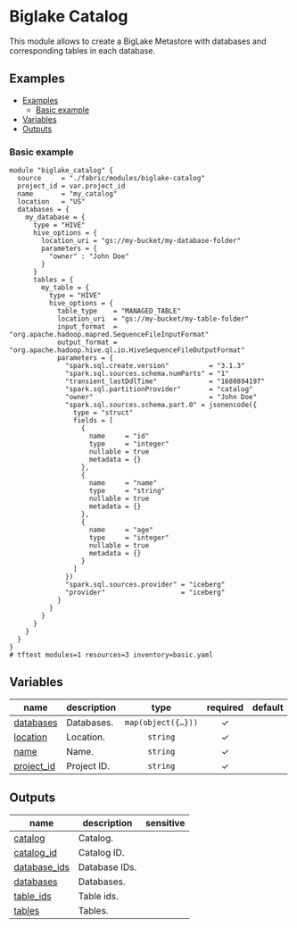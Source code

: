 # Biglake Catalog

This module allows to create a BigLake Metastore with databases and corresponding tables in each database.

## Examples

<!-- BEGIN TOC -->
- [Examples](#examples)
  - [Basic example](#basic-example)
- [Variables](#variables)
- [Outputs](#outputs)
<!-- END TOC -->

### Basic example

```hcl
module "biglake_catalog" {
  source     = "./fabric/modules/biglake-catalog"
  project_id = var.project_id
  name       = "my_catalog"
  location   = "US"
  databases = {
    my_database = {
      type = "HIVE"
      hive_options = {
        location_uri = "gs://my-bucket/my-database-folder"
        parameters = {
          "owner" : "John Doe"
        }
      }
      tables = {
        my_table = {
          type = "HIVE"
          hive_options = {
            table_type    = "MANAGED_TABLE"
            location_uri  = "gs://my-bucket/my-table-folder"
            input_format  = "org.apache.hadoop.mapred.SequenceFileInputFormat"
            output_format = "org.apache.hadoop.hive.ql.io.HiveSequenceFileOutputFormat"
            parameters = {
              "spark.sql.create.version"          = "3.1.3"
              "spark.sql.sources.schema.numParts" = "1"
              "transient_lastDdlTime"             = "1680894197"
              "spark.sql.partitionProvider"       = "catalog"
              "owner"                             = "John Doe"
              "spark.sql.sources.schema.part.0" = jsonencode({
                type = "struct"
                fields = [
                  {
                    name     = "id"
                    type     = "integer"
                    nullable = true
                    metadata = {}
                  },
                  {
                    name     = "name"
                    type     = "string"
                    nullable = true
                    metadata = {}
                  },
                  {
                    name     = "age"
                    type     = "integer"
                    nullable = true
                    metadata = {}
                  }
                ]
              })
              "spark.sql.sources.provider" = "iceberg"
              "provider"                   = "iceberg"
            }
          }
        }
      }
    }
  }
}
# tftest modules=1 resources=3 inventory=basic.yaml
```
<!-- BEGIN TFDOC -->
## Variables

| name | description | type | required | default |
|---|---|:---:|:---:|:---:|
| [databases](variables.tf#L17) | Databases. | <code title="map&#40;object&#40;&#123;&#10;  type &#61; string&#10;  hive_options &#61; object&#40;&#123;&#10;    location_uri &#61; string&#10;    parameters   &#61; optional&#40;map&#40;string&#41;, &#123;&#125;&#41;&#10;  &#125;&#41;&#10;  tables &#61; map&#40;object&#40;&#123;&#10;    type &#61; string&#10;    hive_options &#61; object&#40;&#123;&#10;      table_type    &#61; string&#10;      location_uri  &#61; string&#10;      input_format  &#61; string&#10;      output_format &#61; string&#10;      parameters    &#61; optional&#40;map&#40;string&#41;, &#123;&#125;&#41;&#10;    &#125;&#41;&#10;  &#125;&#41;&#41;&#10;&#125;&#41;&#41;">map&#40;object&#40;&#123;&#8230;&#125;&#41;&#41;</code> | ✓ |  |
| [location](variables.tf#L38) | Location. | <code>string</code> | ✓ |  |
| [name](variables.tf#L43) | Name. | <code>string</code> | ✓ |  |
| [project_id](variables.tf#L48) | Project ID. | <code>string</code> | ✓ |  |

## Outputs

| name | description | sensitive |
|---|---|:---:|
| [catalog](outputs.tf#L17) | Catalog. |  |
| [catalog_id](outputs.tf#L22) | Catalog ID. |  |
| [database_ids](outputs.tf#L27) | Database IDs. |  |
| [databases](outputs.tf#L32) | Databases. |  |
| [table_ids](outputs.tf#L37) | Table ids. |  |
| [tables](outputs.tf#L42) | Tables. |  |
<!-- END TFDOC -->
